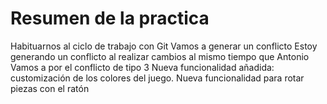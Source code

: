 # Resumen de la practica
Habituarnos al ciclo de trabajo con Git
Vamos a generar un conflicto
Estoy generando un conflicto al realizar cambios al mismo tiempo que Antonio
Vamos a por el conflicto de tipo 3
Nueva funcionalidad añadida: customización de los colores del juego.
Nueva funcionalidad para rotar piezas con el ratón


